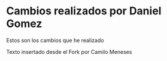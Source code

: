 # Cambios realizados por Daniel Gomez

Estos son los cambios que he realizado

Texto insertado desde el Fork por Camilo Meneses
